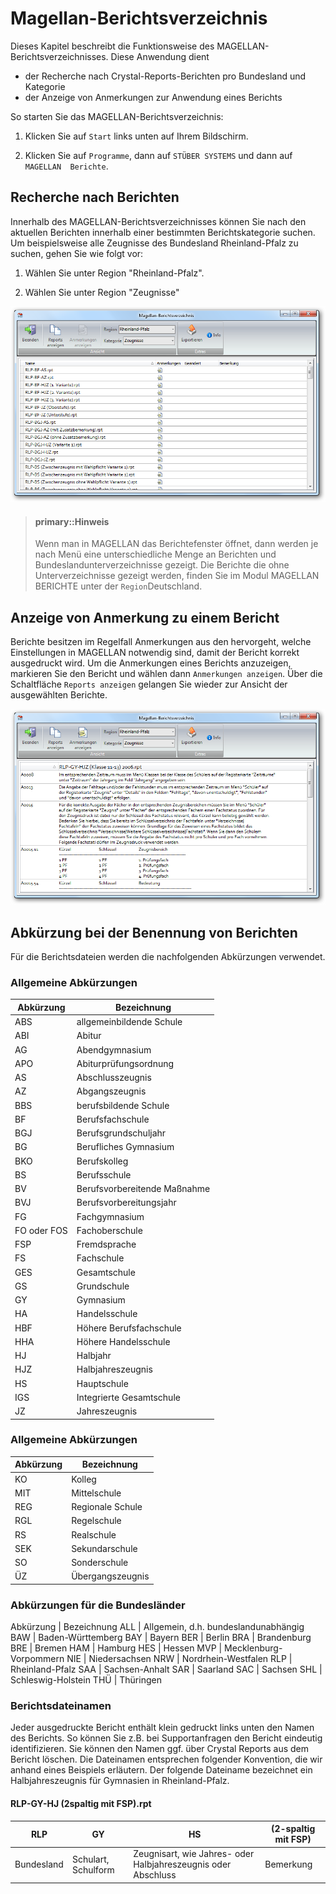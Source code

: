 # Magellan-Berichtsverzeichnis

Dieses Kapitel beschreibt die Funktionsweise des MAGELLAN-Berichtsverzeichnisses. Diese Anwendung dient 

* der Recherche nach Crystal-Reports-Berichten pro Bundesland und Kategorie
* der Anzeige von Anmerkungen zur Anwendung eines Berichts

So starten Sie das MAGELLAN-Berichtsverzeichnis:

1. Klicken Sie auf `Start` links unten auf Ihrem Bildschirm.

2. Klicken Sie auf `Programme`, dann auf `STÜBER SYSTEMS` und dann auf `MAGELLAN  Berichte`.

## Recherche nach Berichten

Innerhalb des MAGELLAN-Berichtsverzeichnisses können Sie nach den aktuellen Berichten innerhalb einer bestimmten Berichtskategorie suchen. Um beispielsweise alle Zeugnisse des Bundesland Rheinland-Pfalz zu suchen, gehen Sie wie folgt vor:

1. Wählen Sie unter Region "Rheinland-Pfalz".

2. Wählen Sie unter Region "Zeugnisse"

![Hier sehen Sie Zeugnisse des Bundeslandes Rheinland-Pfalz.](../assets/images/berichteverz/berichteverz1.png)


> #### primary::Hinweis
>
> Wenn man in MAGELLAN das Berichtefenster öffnet, dann werden je nach Menü eine unterschiedliche Menge an Berichten und Bundeslandunterverzeichnisse gezeigt. Die Berichte die ohne Unterverzeichnisse gezeigt werden, finden Sie im Modul MAGELLAN BERICHTE unter der `Region`Deutschland.

## Anzeige von Anmerkung zu einem Bericht

Berichte besitzen im Regelfall Anmerkungen aus den hervorgeht, welche Einstellungen in MAGELLAN notwendig sind, damit der Bericht korrekt ausgedruckt wird. Um die Anmerkungen eines Berichts anzuzeigen, markieren Sie den Bericht und wählen dann `Anmerkungen anzeigen`. Über die Schaltfläche `Reports anzeigen` gelangen Sie wieder zur Ansicht der ausgewählten Berichte.
 
![Dies sind die Anmerkungen zum Zeugnis „RLP-GY-HJZ (Klasse 11-13) 2006“.](../assets/images/berichteverz/berichteverz2.png)

## Abkürzung bei der Benennung von Berichten

Für die Berichtsdateien werden die nachfolgenden Abkürzungen verwendet.

### Allgemeine Abkürzungen

Abkürzung   | Bezeichnung
----------- | -----------
ABS         | allgemeinbildende Schule
ABI         | Abitur
AG          | Abendgymnasium
APO         | Abiturprüfungsordnung
AS          | Abschlusszeugnis
AZ          | Abgangszeugnis
BBS         | berufsbildende Schule
BF          | Berufsfachschule
BGJ         | Berufsgrundschuljahr
BG          | Berufliches Gymnasium
BKO         | Berufskolleg
BS          | Berufsschule
BV          | Berufsvorbereitende Maßnahme
BVJ         | Berufsvorbereitungsjahr
FG          | Fachgymnasium
FO oder FOS | Fachoberschule
FSP         | Fremdsprache
FS          | Fachschule
GES         | Gesamtschule
GS          | Grundschule
GY          | Gymnasium
HA          | Handelsschule
HBF         | Höhere Berufsfachschule
HHA         | Höhere Handelsschule
HJ          | Halbjahr
HJZ         | Halbjahreszeugnis
HS          | Hauptschule
IGS         | Integrierte Gesamtschule
JZ          | Jahreszeugnis

### Allgemeine Abkürzungen

Abkürzung | Bezeichnung
--------- | -----------
KO        | Kolleg
MIT       | Mittelschule
REG       | Regionale Schule
RGL       | Regelschule
RS        | Realschule
SEK       | Sekundarschule
SO        | Sonderschule
ÜZ        | Übergangszeugnis

### Abkürzungen für die Bundesländer

Abkürzung | Bezeichnung
ALL       | Allgemein, d.h. bundeslandunabhängig
BAW       | Baden-Württemberg
BAY       | Bayern
BER       | Berlin
BRA       | Brandenburg
BRE       | Bremen
HAM       | Hamburg
HES       | Hessen
MVP       | Mecklenburg-Vorpommern
NIE       | Niedersachsen
NRW       | Nordrhein-Westfalen
RLP       | Rheinland-Pfalz
SAA       | Sachsen-Anhalt
SAR       | Saarland
SAC       | Sachsen
SHL       | Schleswig-Holstein
THÜ       | Thüringen

### Berichtsdateinamen

Jeder ausgedruckte Bericht enthält klein gedruckt links unten den Namen des Berichts. So können Sie z.B. bei Supportanfragen den Bericht eindeutig identifizieren. Sie können den Namen ggf. über Crystal Reports aus dem Bericht löschen. Die Dateinamen entsprechen folgender Konvention, die wir anhand eines Beispiels erläutern. Der folgende Dateiname bezeichnet ein Halbjahreszeugnis für Gymnasien in Rheinland-Pfalz.

#### RLP-GY-HJ (2spaltig mit FSP).rpt

RLP        | GY                  | HS                                                            | (2-spaltig mit FSP)
---------- | ------------------- | ------------------------------------------------------------- | -------------------
Bundesland | Schulart, Schulform | Zeugnisart, wie Jahres- oder Halbjahreszeugnis oder Abschluss | Bemerkung
